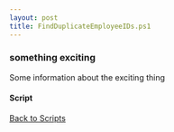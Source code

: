 ```yaml
---
layout: post
title: FindDuplicateEmployeeIDs.ps1
---
```


### something exciting

Some information about the exciting thing

#### Script

<script async src="https://gist-it.appspot.com/github.com/BanterBoy/scripts-blog/blob/master/PowerShell/scripts/activeDirectory/FindDuplicateEmployeeIDs.ps1"></script>

<a href="/menu/_pages/scripts.html">Back to Scripts</a>
